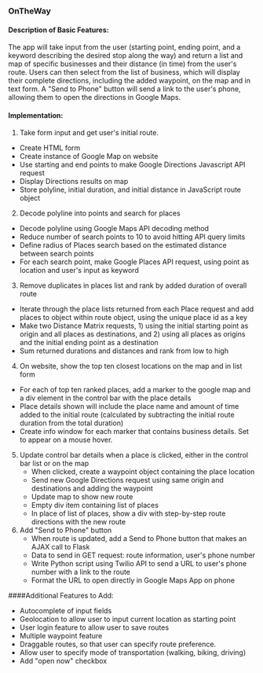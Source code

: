 ### OnTheWay

#### Description of Basic Features:
The app will take input from the user (starting point, ending point, and a keyword describing the desired stop along the way) and return a list and map of specific businesses and their distance (in time) from the user's route. Users can then select from the list of business, which will display their complete directions, including the added waypoint, on the map and in text form. A "Send to Phone" button will send a link to the user's phone, allowing them to open the directions in Google Maps.

#### Implementation:
1. Take form input and get user's initial route.
  - Create HTML form
  - Create instance of Google Map on website
  - Use starting and end points to make Google Directions Javascript API request
  - Display Directions results on map
  - Store polyline, initial duration, and initial distance in JavaScript route object
2. Decode polyline into points and search for places
  - Decode polyline using Google Maps API decoding method
  - Reduce number of search points to 10 to avoid hitting API query limits
  - Define radius of Places search based on the estimated distance between search points
  - For each search point, make Google Places API request, using point as location and user's input as keyword
3. Remove duplicates in places list and rank by added duration of overall route
  - Iterate through the place lists returned from each Place request and add places to object within route object, using the unique place id as a key
  - Make two Distance Matrix requests, 1) using the initial starting point as origin and all places as destinations, and 2) using all places as origins and the initial ending point as a destination
  - Sum returned durations and distances and rank from low to high
4. On website, show the top ten closest locations on the map and in list form
  - For each of top ten ranked places, add a marker to the google map and a div element in the control bar with the place details
  - Place details shown will include the place name and amount of time added to the initial route (calculated by subtracting the initial route duration from the total duration)
  - Create info window for each marker that contains business details. Set to appear on a mouse hover.
5. Update control bar details when a place is clicked, either in the control bar list or on the map
	- When clicked, create a waypoint object containing the place location
	- Send new Google Directions request using same origin and destinations and adding the waypoint
	- Update map to show new route
	- Empty div item containing list of places
	- In place of list of places, show a div with step-by-step route directions with the new route
6. Add "Send to Phone" button
	- When route is updated, add a Send to Phone button that makes an AJAX call to Flask
	- Data to send in GET request: route information, user's phone number
	- Write Python script using Twilio API to send a URL to user's phone number with a link to the route
	- Format the URL to open directly in Google Maps App on phone

####Additional Features to Add:
- Autocomplete of input fields
- Geolocation to allow user to input current location as starting point
- User login feature to allow user to save routes
- Multiple waypoint feature
- Draggable routes, so that user can specify route preference.
- Allow user to specify mode of transportation (walking, biking, driving)
- Add "open now" checkbox
	
